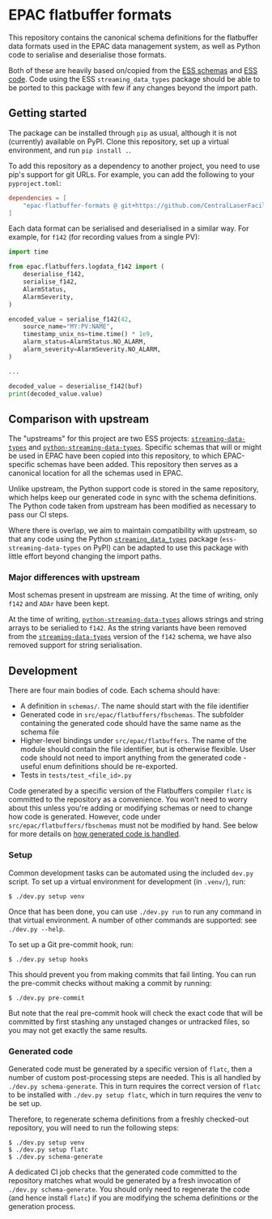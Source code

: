 # EPAC flatbuffer formats

This repository contains the canonical schema definitions for the flatbuffer
data formats used in the EPAC data management system, as well as Python code to
serialise and deserialise those formats.

Both of these are heavily based on/copied from the
[ESS schemas][streaming-data-types] and [ESS code][python-streaming-data-types].
Code using the ESS `streaming_data_types` package should be able to be ported to
this package with few if any changes beyond the import path.

## Getting started

The package can be installed through `pip` as usual, although it is not
(currently) available on PyPI.  Clone this repository, set up a virtual
environment, and run `pip install .`.

To add this repository as a dependency to another project, you need to use pip's
support for git URLs. For example, you can add the following to your
`pyproject.toml`:

```toml
dependencies = [
    "epac-flatbuffer-formats @ git+https://github.com/CentralLaserFacility/epac-flatbuffer-formats@v0.1.1",
]
```

Each data format can be serialised and deserialised in a similar way. For
example, for `f142` (for recording values from a single PV):

```python
import time

from epac.flatbuffers.logdata_f142 import (
    deserialise_f142,
    serialise_f142,
    AlarmStatus,
    AlarmSeverity,
)

encoded_value = serialise_f142(42,
    source_name="MY:PV:NAME",
    timestamp_unix_ns=time.time() * 1e9,
    alarm_status=AlarmStatus.NO_ALARM,
    alarm_severity=AlarmSeverity.NO_ALARM,
)

...

decoded_value = deserialise_f142(buf)
print(decoded_value.value)
```

## Comparison with upstream

The "upstreams" for this project are two ESS projects:
[`streaming-data-types`][streaming-data-types] and
[`python-streaming-data-types`][python-streaming-data-types]. Specific schemas
that will or might be used in EPAC have been copied into this repository, to
which EPAC-specific schemas have been added. This repository then serves as a
canonical location for all the schemas used in EPAC.

Unlike upstream, the Python support code is stored in the same repository, which
helps keep our generated code in sync with the schema definitions. The Python
code taken from upstream has been modified as necessary to pass our CI steps.

Where there is overlap, we aim to maintain compatibility with upstream, so that
any code using the Python [`streaming_data_types`][python-streaming-data-types]
package (`ess-streaming-data-types` on PyPI) can be adapted to use this package
with little effort beyond changing the import paths.

### Major differences with upstream

Most schemas present in upstream are missing. At the time of writing, only
`f142` and `ADAr` have been kept.

At the time of writing,
[`python-streaming-data-types`][python-streaming-data-types] allows strings and
string arrays to be serialied to `f142`. As the string variants have been
removed from the [`streaming-data-types`][streaming-data-types] version of the
`f142` schema, we have also removed support for string serialisation.

## Development

There are four main bodies of code. Each schema should have:

- A definition in `schemas/`. The name should start with the file identifier
- Generated code in `src/epac/flatbuffers/fbschemas`. The subfolder containing
  the generated code should have the same name as the schema file
- Higher-level bindings under `src/epac/flatbuffers`. The name of the module
  should contain the file identifier, but is otherwise flexible. User code
  should not need to import anything from the generated code - useful enum
  definitions should be re-exported.
- Tests in `tests/test_<file_id>.py`

Code generated by a specific version of the Flatbuffers compiler `flatc` is
committed to the repository as a convenience. You won't need to worry about this
unless you're adding or modifying schemas or need to change how code is
generated. However, code under `src/epac/flatbuffers/fbschemas` must not be
modified by hand. See below for more details on
[how generated code is handled](#generated-code).

### Setup

Common development tasks can be automated using the included `dev.py` script.
To set up a virtual environment for development (in `.venv/`), run:

```shell
$ ./dev.py setup venv
```

Once that has been done, you can use `./dev.py run` to run any command in that
virtual environment. A number of other commands are supported: see `./dev.py
--help`.

To set up a Git pre-commit hook, run:

```shell
$ ./dev.py setup hooks
```

This should prevent you from making commits that fail linting. You can run the
pre-commit checks without making a commit by running:

```shell
$ ./dev.py pre-commit
```

But note that the real pre-commit hook will check the exact code that will be
committed by first stashing any unstaged changes or untracked files, so you
may not get exactly the same results.

### Generated code

Generated code must be generated by a specific version of `flatc`, then a number
of custom post-processing steps are needed. This is all handled by
`./dev.py schema-generate`. This in turn requires the correct version of `flatc`
to be installed with `./dev.py setup flatc`, which in turn requires the venv to
be set up.

Therefore, to regenerate schema definitions from a freshly checked-out
repository, you will need to run the following steps:

```shell
$ ./dev.py setup venv
$ ./dev.py setup flatc
$ ./dev.py schema-generate
```

A dedicated CI job checks that the generated code committed to the repository
matches what would be generated by a fresh invocation of
`./dev.py schema-generate`. You should only need to regenerate the code (and
hence install `flatc`) if you are modifying the schema definitions or the
generation process.

[streaming-data-types]: https://github.com/ess-dmsc/streaming-data-types
[python-streaming-data-types]: https://github.com/ess-dmsc/python-streaming-data-types
